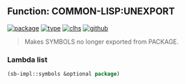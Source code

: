 ## Function: COMMON-LISP:UNEXPORT
[![package](https://img.shields.io/badge/Package-COMMON--LISP-5f9ea0.svg?style=social&colorA=999999)](../) [![type](https://img.shields.io/badge/Type-Function-5f9ea0.svg?style=social&colorA=999999)](../#function) [![clhs](https://img.shields.io/badge/CLHS-UNEXPORT-5f9ea0.svg?style=social&colorA=999999)](http://www.lispworks.com/documentation/HyperSpec/Body/f_unexpo.htm) [![github](https://img.shields.io/badge/GitHub-View_the_source-5f9ea0.svg?style=social&colorA=999999&logo=github)](https://github.com/sbcl/sbcl/blob/master/src/code/target-package.lisp/) 

> Makes SYMBOLS no longer exported from PACKAGE.

### Lambda list
```cl
(sb-impl::symbols &optional package)
```
